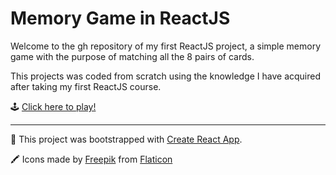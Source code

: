 # Memory Game in ReactJS
Welcome to the gh repository of my first ReactJS project, a simple memory game with the purpose of matching all the 8 pairs of cards.

This projects was coded from scratch using the knowledge I have acquired after taking my first ReactJS course.

🕹 [Click here to play!](https://erikasinkovics.github.io/memory/)

-----
🔩 This project was bootstrapped with [Create React App](https://github.com/facebook/create-react-app).

🖍 Icons made by [Freepik](https://www.flaticon.com/authors/freepik) from [Flaticon](https://www.flaticon.com/)
